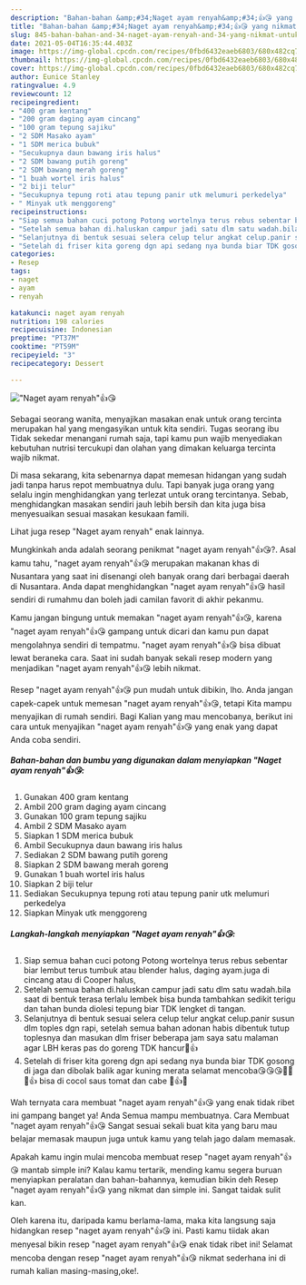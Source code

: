 ```yaml
---
description: "Bahan-bahan &amp;#34;Naget ayam renyah&amp;#34;👍😘 yang nikmat Untuk Jualan"
title: "Bahan-bahan &amp;#34;Naget ayam renyah&amp;#34;👍😘 yang nikmat Untuk Jualan"
slug: 845-bahan-bahan-and-34-naget-ayam-renyah-and-34-yang-nikmat-untuk-jualan
date: 2021-05-04T16:35:44.403Z
image: https://img-global.cpcdn.com/recipes/0fbd6432eaeb6803/680x482cq70/naget-ayam-renyah👍😘-foto-resep-utama.jpg
thumbnail: https://img-global.cpcdn.com/recipes/0fbd6432eaeb6803/680x482cq70/naget-ayam-renyah👍😘-foto-resep-utama.jpg
cover: https://img-global.cpcdn.com/recipes/0fbd6432eaeb6803/680x482cq70/naget-ayam-renyah👍😘-foto-resep-utama.jpg
author: Eunice Stanley
ratingvalue: 4.9
reviewcount: 12
recipeingredient:
- "400 gram kentang"
- "200 gram daging ayam cincang"
- "100 gram tepung sajiku"
- "2 SDM Masako ayam"
- "1 SDM merica bubuk"
- "Secukupnya daun bawang iris halus"
- "2 SDM bawang putih goreng"
- "2 SDM bawang merah goreng"
- "1 buah wortel iris halus"
- "2 biji telur"
- "Secukupnya tepung roti atau tepung panir utk melumuri perkedelya"
- " Minyak utk menggoreng"
recipeinstructions:
- "Siap semua bahan cuci potong Potong wortelnya terus rebus sebentar biar lembut terus tumbuk atau blender halus, daging ayam.juga di cincang atau di Cooper halus,"
- "Setelah semua bahan di.haluskan campur jadi satu dlm satu wadah.bila saat di bentuk terasa terlalu lembek bisa bunda tambahkan sedikit terigu dan tahan bunda diolesi tepung biar TDK lengket di tangan."
- "Selanjutnya di bentuk sesuai selera celup telur angkat celup.panir susun dlm toples dgn rapi, setelah semua bahan adonan habis dibentuk tutup toplesnya dan masukan dlm friser beberapa jam saya satu malaman agar LBH keras pas do goreng TDK hancur🙏👍"
- "Setelah di friser kita goreng dgn api sedang nya bunda biar TDK gosong di jaga dan dibolak balik agar kuning merata selamat mencoba😘😘😘🤭🤭🙏👍 bisa di cocol saus tomat dan cabe 🙏👍😘"
categories:
- Resep
tags:
- naget
- ayam
- renyah

katakunci: naget ayam renyah 
nutrition: 198 calories
recipecuisine: Indonesian
preptime: "PT37M"
cooktime: "PT59M"
recipeyield: "3"
recipecategory: Dessert

---
```



![&#34;Naget ayam renyah&#34;👍😘](https://img-global.cpcdn.com/recipes/0fbd6432eaeb6803/680x482cq70/naget-ayam-renyah👍😘-foto-resep-utama.jpg)

Sebagai seorang wanita, menyajikan masakan enak untuk orang tercinta merupakan hal yang mengasyikan untuk kita sendiri. Tugas seorang ibu Tidak sekedar menangani rumah saja, tapi kamu pun wajib menyediakan kebutuhan nutrisi tercukupi dan olahan yang dimakan keluarga tercinta wajib nikmat.

Di masa  sekarang, kita sebenarnya dapat memesan hidangan yang sudah jadi tanpa harus repot membuatnya dulu. Tapi banyak juga orang yang selalu ingin menghidangkan yang terlezat untuk orang tercintanya. Sebab, menghidangkan masakan sendiri jauh lebih bersih dan kita juga bisa menyesuaikan sesuai masakan kesukaan famili. 

Lihat juga resep &#34;Naget ayam renyah&#34; enak lainnya.

Mungkinkah anda adalah seorang penikmat &#34;naget ayam renyah&#34;👍😘?. Asal kamu tahu, &#34;naget ayam renyah&#34;👍😘 merupakan makanan khas di Nusantara yang saat ini disenangi oleh banyak orang dari berbagai daerah di Nusantara. Anda dapat menghidangkan &#34;naget ayam renyah&#34;👍😘 hasil sendiri di rumahmu dan boleh jadi camilan favorit di akhir pekanmu.

Kamu jangan bingung untuk memakan &#34;naget ayam renyah&#34;👍😘, karena &#34;naget ayam renyah&#34;👍😘 gampang untuk dicari dan kamu pun dapat mengolahnya sendiri di tempatmu. &#34;naget ayam renyah&#34;👍😘 bisa dibuat lewat beraneka cara. Saat ini sudah banyak sekali resep modern yang menjadikan &#34;naget ayam renyah&#34;👍😘 lebih nikmat.

Resep &#34;naget ayam renyah&#34;👍😘 pun mudah untuk dibikin, lho. Anda jangan capek-capek untuk memesan &#34;naget ayam renyah&#34;👍😘, tetapi Kita mampu menyajikan di rumah sendiri. Bagi Kalian yang mau mencobanya, berikut ini cara untuk menyajikan &#34;naget ayam renyah&#34;👍😘 yang enak yang dapat Anda coba sendiri.

<!--inarticleads1-->

##### Bahan-bahan dan bumbu yang digunakan dalam menyiapkan &#34;Naget ayam renyah&#34;👍😘:

1. Gunakan 400 gram kentang
1. Ambil 200 gram daging ayam cincang
1. Gunakan 100 gram tepung sajiku
1. Ambil 2 SDM Masako ayam
1. Siapkan 1 SDM merica bubuk
1. Ambil Secukupnya daun bawang iris halus
1. Sediakan 2 SDM bawang putih goreng
1. Siapkan 2 SDM bawang merah goreng
1. Gunakan 1 buah wortel iris halus
1. Siapkan 2 biji telur
1. Sediakan Secukupnya tepung roti atau tepung panir utk melumuri perkedelya
1. Siapkan  Minyak utk menggoreng




<!--inarticleads2-->

##### Langkah-langkah menyiapkan &#34;Naget ayam renyah&#34;👍😘:

1. Siap semua bahan cuci potong Potong wortelnya terus rebus sebentar biar lembut terus tumbuk atau blender halus, daging ayam.juga di cincang atau di Cooper halus,
1. Setelah semua bahan di.haluskan campur jadi satu dlm satu wadah.bila saat di bentuk terasa terlalu lembek bisa bunda tambahkan sedikit terigu dan tahan bunda diolesi tepung biar TDK lengket di tangan.
1. Selanjutnya di bentuk sesuai selera celup telur angkat celup.panir susun dlm toples dgn rapi, setelah semua bahan adonan habis dibentuk tutup toplesnya dan masukan dlm friser beberapa jam saya satu malaman agar LBH keras pas do goreng TDK hancur🙏👍
1. Setelah di friser kita goreng dgn api sedang nya bunda biar TDK gosong di jaga dan dibolak balik agar kuning merata selamat mencoba😘😘😘🤭🤭🙏👍 bisa di cocol saus tomat dan cabe 🙏👍😘




Wah ternyata cara membuat &#34;naget ayam renyah&#34;👍😘 yang enak tidak ribet ini gampang banget ya! Anda Semua mampu membuatnya. Cara Membuat &#34;naget ayam renyah&#34;👍😘 Sangat sesuai sekali buat kita yang baru mau belajar memasak maupun juga untuk kamu yang telah jago dalam memasak.

Apakah kamu ingin mulai mencoba membuat resep &#34;naget ayam renyah&#34;👍😘 mantab simple ini? Kalau kamu tertarik, mending kamu segera buruan menyiapkan peralatan dan bahan-bahannya, kemudian bikin deh Resep &#34;naget ayam renyah&#34;👍😘 yang nikmat dan simple ini. Sangat taidak sulit kan. 

Oleh karena itu, daripada kamu berlama-lama, maka kita langsung saja hidangkan resep &#34;naget ayam renyah&#34;👍😘 ini. Pasti kamu tiidak akan menyesal bikin resep &#34;naget ayam renyah&#34;👍😘 enak tidak ribet ini! Selamat mencoba dengan resep &#34;naget ayam renyah&#34;👍😘 nikmat sederhana ini di rumah kalian masing-masing,oke!.

